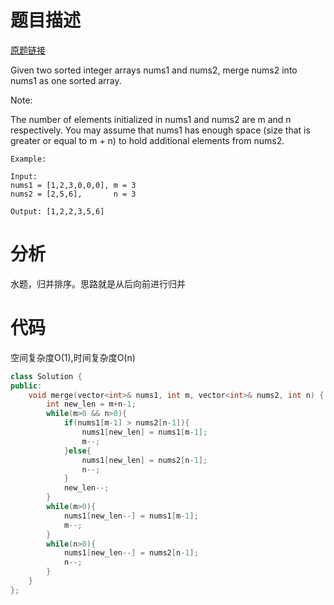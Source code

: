 
# 题目描述
[原题链接](https://leetcode.com/problems/merge-sorted-array/)

Given two sorted integer arrays nums1 and nums2, merge nums2 into nums1 as one sorted array.

Note:

The number of elements initialized in nums1 and nums2 are m and n respectively.
You may assume that nums1 has enough space (size that is greater or equal to m + n) to hold additional elements from nums2.

```
Example:

Input:
nums1 = [1,2,3,0,0,0], m = 3
nums2 = [2,5,6],       n = 3

Output: [1,2,2,3,5,6]
```

<!--more-->

# 分析
水题，归并排序。思路就是从后向前进行归并

# 代码
空间复杂度O(1),时间复杂度O(n)
```C++
class Solution {
public:
    void merge(vector<int>& nums1, int m, vector<int>& nums2, int n) {
        int new_len = m+n-1;
        while(m>0 && n>0){
            if(nums1[m-1] > nums2[n-1]){
                nums1[new_len] = nums1[m-1];
                m--;
            }else{
                nums1[new_len] = nums2[n-1];
                n--;
            }
            new_len--;
        }
        while(m>0){
            nums1[new_len--] = nums1[m-1];
            m--;
        }
        while(n>0){
            nums1[new_len--] = nums2[n-1];
            n--;
        }
    }
};
```
            